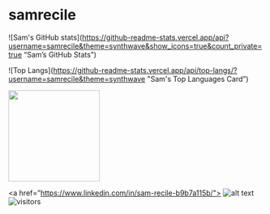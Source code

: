 # samrecile

![Sam's GitHub stats](https://github-readme-stats.vercel.app/api?username=samrecile&theme=synthwave&show_icons=true&count_private=true “Sam’s GitHub Stats”)

![Top Langs](https://github-readme-stats.vercel.app/api/top-langs/?username=samrecile&theme=synthwave "Sam's Top Languages Card”)

<img height="180em" src="https://github-readme-stats.vercel.app/api?username=samrecile&show_icons=true&hide_border=true&&count_private=true&include_all_commits=true" />

<a href=”https://www.linkedin.com/in/sam-recile-b9b7a115b/"> ![alt text](https://img.shields.io/badge/-LinkedIn-0e76a8?style=plastic&logo=linkedIn)</a>![visitors](https://visitor-badge.glitch.me/badge?page_id=${samrecile}.${samrecile})
